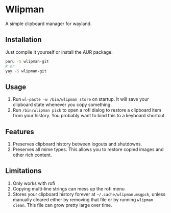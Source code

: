 # Wlipman
A simple clipboard manager for wayland.

## Installation
Just compile it yourself or install the AUR package:
```sh
paru -S wlipman-git
# or
yay -S wlipman-git
```

## Usage
1. Run `wl-paste -w /bin/wlipman store` on startup. It will save your clipboard state whenever you copy something.
2. Run `/bin/wlipman pick` to open a rofi dialog to restore a clipboard item from your history. You probably want to bind this to a keyboard shortcut.

## Features
1. Preserves clipboard history between logouts and shutdowns.
2. Preserves all mime types. This allows you to restore copied images and other rich content.

## Limitations
1. Only works with rofi
2. Copying multi-line strings can mess up the rofi menu
2. Stores your clipboard history forever at `~/.cache/wlipman.msgpck`, unless manually cleared either by removing that file or by running `wlipman clean`. This file can grow pretty large over time.
